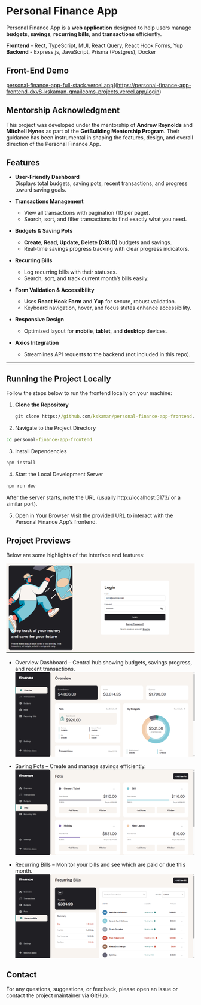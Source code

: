 ﻿# Personal Finance App

Personal Finance App is a **web application** designed to help users manage **budgets**, **savings**, **recurring bills**, and **transactions** efficiently.

**Frontend** - Rect, TypeScript, MUI, React Query, React Hook Forms, Yup
**Backend** - Express.js, JavaScript, Prisma (Postgres), Docker

## Front-End Demo

[personal-finance-app-full-stack.vercel.app](personal-finance-app-full-stack.vercel.app)](https://personal-finance-app-frontend-dxv8-kskaman-gmailcoms-projects.vercel.app/login)

## Mentorship Acknowledgment

This project was developed under the mentorship of **Andrew Reynolds** and **Mitchell Hynes** as part of the **GetBuilding Mentorship Program**. Their guidance has been instrumental in shaping the features, design, and overall direction of the Personal Finance App.

## Features

- **User-Friendly Dashboard**  
  Displays total budgets, saving pots, recent transactions, and progress toward saving goals.

- **Transactions Management**

  - View all transactions with pagination (10 per page).
  - Search, sort, and filter transactions to find exactly what you need.

- **Budgets & Saving Pots**

  - **Create, Read, Update, Delete (CRUD)** budgets and savings.
  - Real-time savings progress tracking with clear progress indicators.

- **Recurring Bills**

  - Log recurring bills with their statuses.
  - Search, sort, and track current month’s bills easily.

- **Form Validation & Accessibility**

  - Uses **React Hook Form** and **Yup** for secure, robust validation.
  - Keyboard navigation, hover, and focus states enhance accessibility.

- **Responsive Design**

  - Optimized layout for **mobile**, **tablet**, and **desktop** devices.

- **Axios Integration**
  - Streamlines API requests to the backend (not included in this repo).

---

## Running the Project Locally

Follow the steps below to run the frontend locally on your machine:

1. **Clone the Repository**

   ```cmd
   git clone https://github.com/kskaman/personal-finance-app-frontend.git
   ```

2. Navigate to the Project Directory

```cmd
cd personal-finance-app-frontend
```

3. Install Dependencies

```cmd
npm install
```

4. Start the Local Development Server

```cmd
npm run dev
```

After the server starts, note the URL (usually http://localhost:5173/ or a similar port).

5. Open in Your Browser
   Visit the provided URL to interact with the Personal Finance App’s frontend.

## Project Previews

Below are some highlights of the interface and features:

![](./previewImages/login.png)

- Overview Dashboard – Central hub showing budgets, savings progress, and recent transactions.
  ![](./previewImages/overview.png)

- Saving Pots – Create and manage savings efficiently.
  ![](./previewImages/pots.png)

- Recurring Bills – Monitor your bills and see which are paid or due this month.
  ![](./previewImages/bills.png)

## Contact

For any questions, suggestions, or feedback, please open an issue or contact the project maintainer via GitHub.
